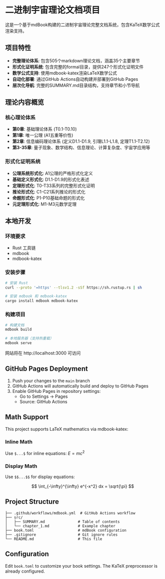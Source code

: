 # 二进制宇宙理论文档项目

这是一个基于mdBook构建的二进制宇宙理论完整文档系统，包含KaTeX数学公式渲染支持。

## 项目特性

- **完整理论体系**: 包含505个markdown理论文档，涵盖35个主要章节
- **形式化证明系统**: 包含完整的formal目录，提供247个形式化证明文件
- **数学公式支持**: 使用mdbook-katex渲染LaTeX数学公式
- **自动化部署**: 通过GitHub Actions自动构建并部署到GitHub Pages
- **层次化导航**: 完整的SUMMARY.md目录结构，支持章节和小节导航

## 理论内容概览

### 核心理论体系
- **第0章**: 基础理论体系 (T0.1-T0.10)
- **第1章**: 唯一公理 (A1五重等价性)
- **第2章**: 信息编码理论体系 (定义D1.1-D1.9, 引理L1.1-L1.8, 定理T1.1-T2.12)
- **第3-35章**: 量子现象、数学结构、信息理论、计算复杂度、宇宙学应用等

### 形式化证明系统
- **公理系统形式化**: A1公理的严格形式化定义
- **基础定义形式化**: D1.1-D1.9的形式化表述
- **定理形式化**: T0-T33系列的完整形式化证明
- **推论形式化**: C1-C21系列推论的形式化
- **命题形式化**: P1-P10基础命题的形式化
- **元定理形式化**: M1-M3元数学定理

## 本地开发

### 环境要求

- Rust 工具链
- mdbook
- mdbook-katex

### 安装步骤

```bash
# 安装 Rust
curl --proto '=https' --tlsv1.2 -sSf https://sh.rustup.rs | sh

# 安装 mdbook 和 mdbook-katex
cargo install mdbook mdbook-katex
```

### 构建项目

```bash
# 构建文档
mdbook build

# 本地服务器（支持热重载）
mdbook serve
```

网站将在 http://localhost:3000 可访问

## GitHub Pages Deployment

1. Push your changes to the `main` branch
2. GitHub Actions will automatically build and deploy to GitHub Pages
3. Enable GitHub Pages in repository settings:
   - Go to Settings → Pages
   - Source: GitHub Actions

## Math Support

This project supports LaTeX mathematics via mdbook-katex:

### Inline Math
Use `$...$` for inline equations: $E = mc^2$

### Display Math
Use `$$...$$` for display equations:

$$
\int_{-\infty}^{\infty} e^{-x^2} dx = \sqrt{\pi}
$$

## Project Structure

```
├── .github/workflows/mdbook.yml  # GitHub Actions workflow
├── src/
│   ├── SUMMARY.md               # Table of contents
│   └── chapter_1.md             # Example chapter
├── book.toml                    # mdBook configuration
├── .gitignore                   # Git ignore rules
└── README.md                    # This file
```

## Configuration

Edit `book.toml` to customize your book settings. The KaTeX preprocessor is already configured.